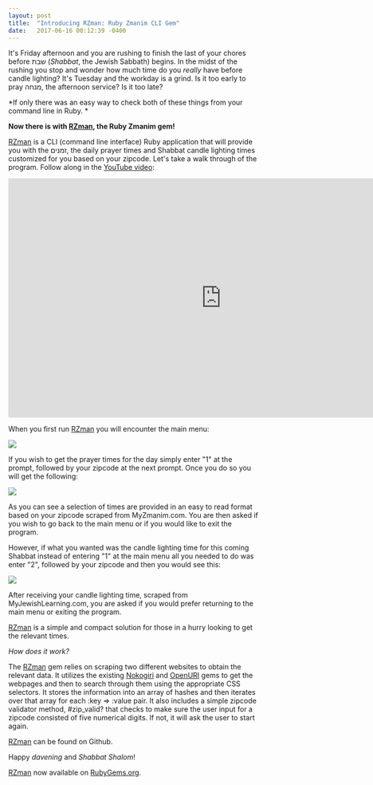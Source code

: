 ```yaml
---
layout: post
title:  "Introducing RZman: Ruby Zmanim CLI Gem"
date:   2017-06-16 00:12:39 -0400
---
```



It's Friday afternoon and you are rushing to finish the last of your chores before שבת (*Shabbat*, the Jewish Sabbath) begins. In the midst of the rushing you stop and wonder how much time do you *really* have before candle lighting? It's Tuesday and the workday is a grind. Is it too early to pray מנחה, the afternoon service? Is it too late?

*If only there was an easy way to check both of these things from your command line in Ruby. *

**Now there is with [RZman](https://github.com/benhayehudi/rzman/), the Ruby Zmanim gem!**

[RZman](https://github.com/benhayehudi/rzman) is a CLI (command line interface) Ruby application that will provide you with the זמנים, the daily prayer times and Shabbat candle lighting times customized for you based on your zipcode. Let's take a walk through of the program. Follow along in the [YouTube video](https://www.youtube.com/watch?v=6UT_QlbfKqU):

<iframe width="853" height="480" src="https://www.youtube.com/embed/6UT_QlbfKqU" frameborder="0" allowfullscreen></iframe>

When you first run [RZman](https://github.com/benhayehudi/rzman) you will encounter the main menu:

![](http://i.imgur.com/JUQTJmI.png)

If you wish to get the prayer times for the day simply enter "1" at the prompt, followed by your zipcode at the next prompt. Once you do so you will get the following:

![](http://i.imgur.com/CN4G6yO.png)

As you can see a selection of times are provided in an easy to read format based on your zipcode scraped from MyZmanim.com. You are then asked if you wish to go back to the main menu or if you would like to exit the program.

However, if what you wanted was the candle lighting time for this coming Shabbat instead of entering "1" at the main menu all you needed to do was enter "2", followed by your zipcode and then you would see this:

![](http://i.imgur.com/og8VYXR.png)

After receiving your candle lighting time, scraped from MyJewishLearning.com, you are asked if you would prefer returning to the main menu or exiting the program.

[RZman](https://github.com/benhayehudi/rzman) is a simple and compact solution for those in a hurry looking to get the relevant times. 

*How does it work?*

The [RZman](https://github.com/benhayehudi/rzman) gem relies on scraping two different websites to obtain the relevant data. It utilizes the existing [Nokogiri](http://www.nokogiri.org/) and [OpenURI](https://ruby-doc.org/stdlib-2.1.0/libdoc/open-uri/rdoc/OpenURI.html) gems to get the webpages and then to search through them using the appropriate CSS selectors. It stores the information into an array of hashes and then iterates over that array for each :key => :value pair. It also includes a simple zipcode validator method, #zip_valid? that checks to make sure the user input for a zipcode consisted of five numerical digits. If not, it will ask the user to start again. 

[RZman](https://github.com/benhayehudi/rzman) can be found on Github. 

Happy *davening* and *Shabbat Shalom*!

[RZman](https://github.com/benhayehudi/rzman) now available on [RubyGems.org](https://rubygems.org/gems/rzman).


